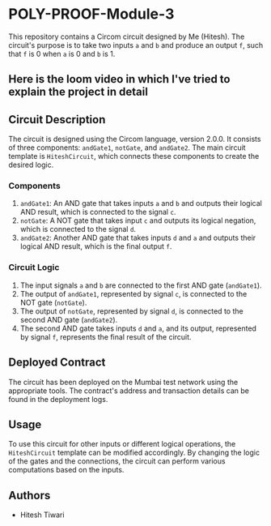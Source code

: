 # POLY-PROOF-Module-3

This repository contains a Circom circuit designed by Me (Hitesh). The circuit's purpose is to take two inputs `a` and `b` and produce an output `f`, such that `f` is 0 when `a` is 0 and `b` is 1.

## Here is the loom video in which I've tried to explain the project in detail


## Circuit Description

The circuit is designed using the Circom language, version 2.0.0. It consists of three components: `andGate1`, `notGate`, and `andGate2`. The main circuit template is `HiteshCircuit`, which connects these components to create the desired logic.

### Components

1. `andGate1`: An AND gate that takes inputs `a` and `b` and outputs their logical AND result, which is connected to the signal `c`.
2. `notGate`: A NOT gate that takes input `c` and outputs its logical negation, which is connected to the signal `d`.
3. `andGate2`: Another AND gate that takes inputs `d` and `a` and outputs their logical AND result, which is the final output `f`.

### Circuit Logic

1. The input signals `a` and `b` are connected to the first AND gate (`andGate1`).
2. The output of `andGate1`, represented by signal `c`, is connected to the NOT gate (`notGate`).
3. The output of `notGate`, represented by signal `d`, is connected to the second AND gate (`andGate2`).
4. The second AND gate takes inputs `d` and `a`, and its output, represented by signal `f`, represents the final result of the circuit.

## Deployed Contract

The circuit has been deployed on the Mumbai test network using the appropriate tools. The contract's address and transaction details can be found in the deployment logs.

## Usage

To use this circuit for other inputs or different logical operations, the `HiteshCircuit` template can be modified accordingly. By changing the logic of the gates and the connections, the circuit can perform various computations based on the inputs.

## Authors

- Hitesh Tiwari
